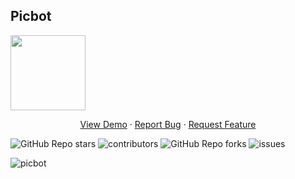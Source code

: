 <div id="top"></div>

<h2>Picbot</h2>
<pA web app to search for images, built with React and Pixabay API.</p>

<img src="https://user-images.githubusercontent.com/74687658/198902556-b97725f9-f963-4fef-b9a3-dfec671fa990.png" width="120px">

<p  align="center">
  <a href="https://whischat.vercel.app/">View Demo</a>
  ·
  <a href="https://github.com/Dun-sin/Whisper/issues/new?assignees=&labels=bug&template=bug.yml&title=%5BBUG%5D+%3Cdescription%3E">Report Bug</a>
  ·
  <a href="https://github.com/Dun-sin/Whisper/issues/new?assignees=&labels=feature&template=features.yml&title=%5BFEATURE%5D+%3Cdescription%3E">Request Feature</a>
</p>

<img alt="GitHub Repo stars" src="https://img.shields.io/github/stars/segunajibola/picbot?style=flat">
<img alt="contributors" src="https://img.shields.io/github/contributors/segunajibola/picbot?style=flat">
<img alt="GitHub Repo forks" src="https://img.shields.io/github/forks/segunajibola/picbot?style=flat">
<img alt="issues" src="https://img.shields.io/github/issues/segunajibola/picbot?style=flat"> </br>


![picbot](https://user-images.githubusercontent.com/74687658/198054664-2db23f82-21d5-4a17-9dd3-0f1736b5c17f.png)
